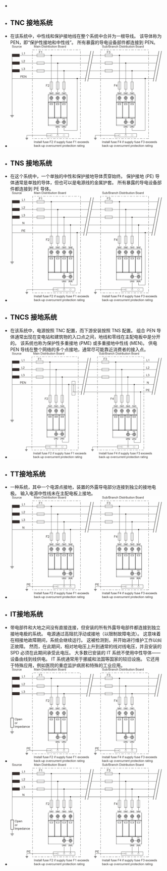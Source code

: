 -
- ## TNC 接地系统
- 在该系统中，中性线和保护接地线在整个系统中合并为一根导线。 该导体称为 PEN，即“保护性接地和中性线”。 所有暴露的导电设备部件都连接到 PEN。
- ![image.png](../assets/image_1699604762433_0.png)
- ## TNS 接地系统
- 在这个系统中，一个单独的中性和保护接地导体贯穿始终。 保护接地 (PE) 导体通常是单独的导体，但也可以是电源线的金属护套。 所有暴露的导电设备部件都连接到 PE 导体。
- ![image.png](../assets/image_1699604774402_0.png)
- ## TNCS 接地系统
- 在该系统中，电源按照 TNC 配置，而下游安装按照 TNS 配置。 组合 PEN 导体通常出现在变电站和建筑物的入口点之间，地线和零线在主配电板中是分开的。 该系统也称为保护性多重接地 (PME) 或多重接地中性线 (MEN)。 供电 PEN 导线在整个网络的多个点接地，通常尽可能靠近消费者的接入点。
- ![image.png](../assets/image_1699604794419_0.png)
- ## TT接地系统
- 一种系统，其中一个电源点接地，装置的外露导电部分连接到独立的接地电极。 输入电源中性线未在主配电板上接地。
- ![image.png](../assets/image_1699604812184_0.png)
- ## IT接地系统
- 带电部件和大地之间没有直接连接，但安装的所有外露导电部件都连接到独立接地电极的系统。 电源通过高阻抗浮动或接地（以限制故障电流）。 这意味着在相接地故障期间，系统会继续运行。 这被检测到，并开始进行维护工作以纠正故障。 然而，在此期间，相对地电压上升到通常的线对线电压，并且安装的 SPD 必须在此期间承受此电压。 大多数已安装的 IT 系统不使用中性导体——设备由线到线供电。 IT 系统通常用于挪威和法国等国家的较旧设施。 它还用于特殊应用，例如医院的重症监护病房和特殊的工业应用。
- ![image.png](../assets/image_1699604826464_0.png)
- ![image.png](../assets/image_1699604833140_0.png)
